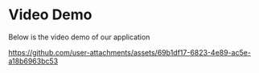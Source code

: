 # Video Demo

Below is the video demo of our application


https://github.com/user-attachments/assets/69b1df17-6823-4e89-ac5e-a18b6963bc53


